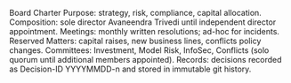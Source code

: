 Board Charter
Purpose: strategy, risk, compliance, capital allocation.
Composition: sole director Avaneendra Trivedi until independent director appointment.
Meetings: monthly written resolutions; ad-hoc for incidents.
Reserved Matters: capital raises, new business lines, conflicts policy changes.
Committees: Investment, Model Risk, InfoSec, Conflicts (solo quorum until additional members appointed).
Records: decisions recorded as Decision-ID YYYYMMDD-n and stored in immutable git history.
